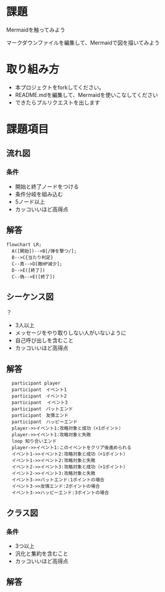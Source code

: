 # 課題
Mermaidを触ってみよう

マークダウンファイルを編集して、Mermaidで図を描いてみよう

# 取り組み方
* 本プロジェクトをforkしてください。
* README.mdを編集して、Mermaidを使いこなしてください
* できたらプルリクエストを出します

# 課題項目
## 流れ図
### 条件
- 開始と終了ノードをつける
- 条件分岐を組み込む
- 5ノード以上
- カッコいいほど高得点

## 解答
```mermaid
flowchart LR;
  A([開始])-->B[/弾を撃つ/];
  B-->C{当たり判定}
  C--真-->D[敵HP減少];
  D-->E([終了])
  C--偽-->E([終了])
```

## シーケンス図
？
- 3人以上
- メッセージをやり取りしない人がいないように
- 自己呼び出しを含むこと
- カッコいいほど高得点

## 解答
```mermaid
  participant player
  participant　イベント1
  participant　イベント2
  participant  イベント3
  participant　バットエンド
  participant　友情エンド
  participant　ハッピーエンド
  player->>イベント1:攻略対象と成功（+1ポイント）
  player->>イベント1:攻略対象と失敗
  loop 知り合いエンド
  player->>イベント1:このイベントをクリア後進められる
  イベント1->>イベント2:攻略対象と成功（+1ポイント）
  イベント1->>イベント2:攻略対象と失敗
  イベント2->>イベント3:攻略対象と成功（+1ポイント）
  イベント2->>イベント3:攻略対象と失敗
  イベント3->>バットエンド:1ポイントの場合
  イベント3->>友情エンド:2ポイントの場合
  イベント3->>ハッピーエンド:3ポイントの場合
```

## クラス図

### 条件
- 3つ以上
- 汎化と集約を含むこと
- カッコいいほど高得点

## 解答
